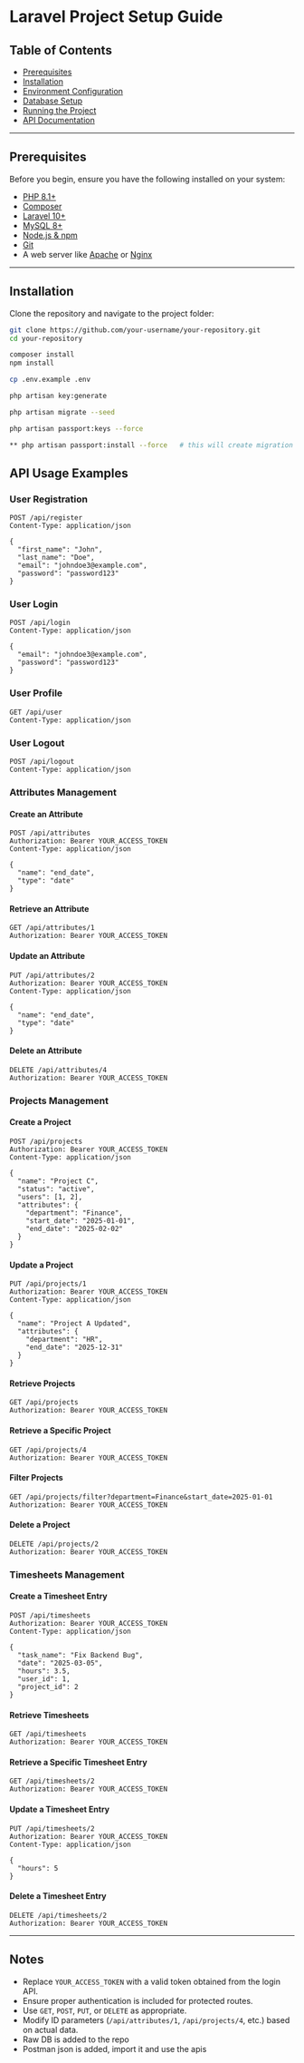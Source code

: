 # Laravel Project Setup Guide

## **Table of Contents**
- [Prerequisites](#prerequisites)
- [Installation](#installation)
- [Environment Configuration](#environment-configuration)
- [Database Setup](#database-setup)
- [Running the Project](#running-the-project)
- [API Documentation](#api-documentation)

---

## **Prerequisites**
Before you begin, ensure you have the following installed on your system:
- [PHP 8.1+](https://www.php.net/downloads.php)
- [Composer](https://getcomposer.org/download/)
- [Laravel 10+](https://laravel.com/docs/10.x)
- [MySQL 8+](https://dev.mysql.com/downloads/)
- [Node.js & npm](https://nodejs.org/)
- [Git](https://git-scm.com/)
- A web server like [Apache](https://httpd.apache.org/) or [Nginx](https://www.nginx.com/)

---

## **Installation**
Clone the repository and navigate to the project folder:

```bash
git clone https://github.com/your-username/your-repository.git
cd your-repository

composer install
npm install

cp .env.example .env

php artisan key:generate

php artisan migrate --seed

php artisan passport:keys --force

** php artisan passport:install --force   # this will create migration files which are not needed **

```

## **API Usage Examples**

### **User Registration**
```http
POST /api/register
Content-Type: application/json

{
  "first_name": "John",
  "last_name": "Doe",
  "email": "johndoe3@example.com",
  "password": "password123"
}
```

### **User Login**
```http
POST /api/login
Content-Type: application/json

{
  "email": "johndoe3@example.com",
  "password": "password123"
}
```

### **User Profile**
```http
GET /api/user
Content-Type: application/json

```

### **User Logout**
```http
POST /api/logout
Content-Type: application/json

```

### **Attributes Management**

#### **Create an Attribute**
```http
POST /api/attributes
Authorization: Bearer YOUR_ACCESS_TOKEN
Content-Type: application/json

{
  "name": "end_date",
  "type": "date"
}
```

#### **Retrieve an Attribute**
```http
GET /api/attributes/1
Authorization: Bearer YOUR_ACCESS_TOKEN
```

#### **Update an Attribute**
```http
PUT /api/attributes/2
Authorization: Bearer YOUR_ACCESS_TOKEN
Content-Type: application/json

{
  "name": "end_date",
  "type": "date"
}
```

#### **Delete an Attribute**
```http
DELETE /api/attributes/4
Authorization: Bearer YOUR_ACCESS_TOKEN
```

### **Projects Management**

#### **Create a Project**
```http
POST /api/projects
Authorization: Bearer YOUR_ACCESS_TOKEN
Content-Type: application/json

{
  "name": "Project C",
  "status": "active",
  "users": [1, 2],
  "attributes": {
    "department": "Finance",
    "start_date": "2025-01-01",
    "end_date": "2025-02-02"
  }
}
```

#### **Update a Project**
```http
PUT /api/projects/1
Authorization: Bearer YOUR_ACCESS_TOKEN
Content-Type: application/json

{
  "name": "Project A Updated",
  "attributes": {
    "department": "HR",
    "end_date": "2025-12-31"
  }
}
```

#### **Retrieve Projects**
```http
GET /api/projects
Authorization: Bearer YOUR_ACCESS_TOKEN
```

#### **Retrieve a Specific Project**
```http
GET /api/projects/4
Authorization: Bearer YOUR_ACCESS_TOKEN
```

#### **Filter Projects**
```http
GET /api/projects/filter?department=Finance&start_date=2025-01-01
Authorization: Bearer YOUR_ACCESS_TOKEN
```

#### **Delete a Project**
```http
DELETE /api/projects/2
Authorization: Bearer YOUR_ACCESS_TOKEN
```

### **Timesheets Management**

#### **Create a Timesheet Entry**
```http
POST /api/timesheets
Authorization: Bearer YOUR_ACCESS_TOKEN
Content-Type: application/json

{
  "task_name": "Fix Backend Bug",
  "date": "2025-03-05",
  "hours": 3.5,
  "user_id": 1,
  "project_id": 2
}
```

#### **Retrieve Timesheets**
```http
GET /api/timesheets
Authorization: Bearer YOUR_ACCESS_TOKEN
```

#### **Retrieve a Specific Timesheet Entry**
```http
GET /api/timesheets/2
Authorization: Bearer YOUR_ACCESS_TOKEN
```

#### **Update a Timesheet Entry**
```http
PUT /api/timesheets/2
Authorization: Bearer YOUR_ACCESS_TOKEN
Content-Type: application/json

{
  "hours": 5
}
```

#### **Delete a Timesheet Entry**
```http
DELETE /api/timesheets/2
Authorization: Bearer YOUR_ACCESS_TOKEN
```

---

## **Notes**
- Replace `YOUR_ACCESS_TOKEN` with a valid token obtained from the login API.
- Ensure proper authentication is included for protected routes.
- Use `GET`, `POST`, `PUT`, or `DELETE` as appropriate.
- Modify ID parameters (`/api/attributes/1`, `/api/projects/4`, etc.) based on actual data.
- Raw DB is added to the repo
- Postman json is added, import it and use the apis

